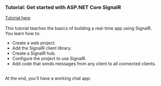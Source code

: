 <h3>Tutorial: Get started with ASP.NET Core SignalR</h3>

<a href="https://docs.microsoft.com/en-us/aspnet/core/tutorials/signalr?view=aspnetcore-2.2&tabs=visual-studio">Tutorial here</a><br><br>
This tutorial teaches the basics of building a real-time app using SignalR. You learn how to:
<ul>
<li>Create a web project.</li>
<li>Add the SignalR client library.</li>
<li>Create a SignalR hub.</li>
<li>Configure the project to use SignalR.</li>
<li>Add code that sends messages from any client to all connected clients.</li>
</ul><br>
At the end, you'll have a working chat app:
